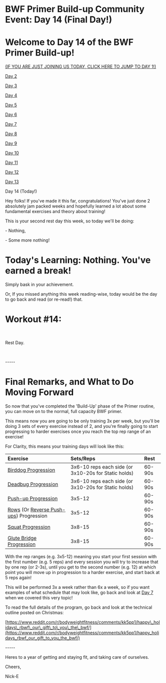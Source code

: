 # BWF Primer Build-up Community Event: Day 14 (Final Day!)

# Welcome to Day 14 of the BWF Primer Build-up!

[(IF YOU ARE JUST JOINING US TODAY, CLICK HERE TO JUMP TO DAY 1!)](https://www.reddit.com/r/bodyweightfitness/comments/kofo8l/bwf_primer_buildup_community_event_day_1_happy/)

[Day 2](https://www.reddit.com/r/bodyweightfitness/comments/kp247e/bwf_primer_buildup_community_event_day_2/)

[Day 3](https://www.reddit.com/r/bodyweightfitness/comments/kpp94s/bwf_primer_buildup_community_event_day_3/)

[Day 4](https://www.reddit.com/r/bodyweightfitness/comments/kqdyif/bwf_primer_buildup_community_event_day_4/)

[Day 5](https://www.reddit.com/r/bodyweightfitness/comments/kr3rb5/bwf_primer_buildup_community_event_day_5/)

[Day 6](https://www.reddit.com/r/bodyweightfitness/comments/krt8dz/bwf_primer_buildup_community_event_day_6/)

[Day 7](https://www.reddit.com/r/bodyweightfitness/comments/ksiox7/bwf_primer_buildup_community_event_day_7/)

[Day 8](https://www.reddit.com/r/bodyweightfitness/comments/kt7ucj/bwf_primer_buildup_community_event_day_8/)

[Day 9](https://www.reddit.com/r/bodyweightfitness/comments/ktvsbr/bwf_primer_buildup_community_event_day_9/)

[Day 10](https://www.reddit.com/r/bodyweightfitness/comments/kujb0k/bwf_primer_buildup_community_event_day_10/)

[Day 11](https://www.reddit.com/r/bodyweightfitness/comments/kv81gy/bwf_primer_buildup_community_event_day_11/)

[Day 12](https://www.reddit.com/r/bodyweightfitness/comments/kvwtum/bwf_primer_buildup_community_event_day_12/)

[Day 13](https://www.reddit.com/r/bodyweightfitness/comments/kwlyih/bwf_primer_buildup_community_event_day_13/)

Day 14 (Today!)

Hey folks! If you've made it this far, congratulations! You've just done 2 absolutely jam packed weeks and hopefully learned a lot about some fundamental exercises and theory about training!

This is your second rest day this week, so today we'll be doing:

\- Nothing,

\- Some more nothing!

# Today's Learning: Nothing. You've earned a break!

Simply bask in your achievement.

Or, If you missed anything this week reading-wise, today would be the day to go back and read (or re-read!) that.

# Workout #14:

&#x200B;

Rest Day.

&#x200B;

\-----

# Final Remarks, and What to Do Moving Forward

So now that you've completed the 'Build-Up' phase of the Primer routine, you can move on to the normal, full capacity BWF primer.

This means now you are going to be only training 3x per week, but you'll be doing 3 sets of every exercise instead of 2, and you're finally going to start progressing to harder exercises once you reach the top rep range of an exercise!

For Clarity, this means your training days will look like this:

|Exercise|Sets/Reps|Rest|
|:-|:-|:-|
|[Birddog Progression](https://www.nick-e.com/bird-dog) |3x6-10 reps each side (or 3x10-20s for Static holds)|60-90s|
|[Deadbug Progression](https://www.nick-e.com/deadbug/) |3x6-10 reps each side (or 3x10-20s for Static holds)|60-90s|
|[Push-up Progression](https://www.nick-e.com/push-up/) |3x5-12|60-90s|
|[Rows](https://www.nick-e.com/row/) (Or [Reverse Push-ups](https://www.nick-e.com/reverse-push-ups)) Progression |3x5-12|60-90s|
|[Squat Progression](https://www.nick-e.com/squat/) |3x8-15|60-90s|
|[Glute Bridge Progression](https://www.nick-e.com/glutebridge/) |3x8-15|60-90s|

With the rep ranges (e.g. 3x5-12) meaning you start your first session with the first number (e.g. 5 reps) and every session you will try to increase that by one rep (or 2-3s), until you get to the second number (e.g. 12) at which point you will move up in progression to a harder exercise, and start back at 5 reps again!

This will be performed 3x a week rather than 6x a week, so if you want examples of what schedule that may look like, go back and look at [Day 7](https://www.reddit.com/r/bodyweightfitness/comments/ksiox7/bwf_primer_buildup_community_event_day_7/) when we covered this very topic!

To read the full details of the program, go back and look at the technical outline posted on Christmas:

[https://www.reddit.com/r/bodyweightfitness/comments/kk5pp1/happy\_holidays\_rbwf\_our\_gift\_to\_you\_the\_bwf/](https://www.reddit.com/r/bodyweightfitness/comments/kk5pp1/happy_holidays_rbwf_our_gift_to_you_the_bwf/)

\-----

Heres to a year of getting and staying fit, and taking care of ourselves.

Cheers,

Nick-E